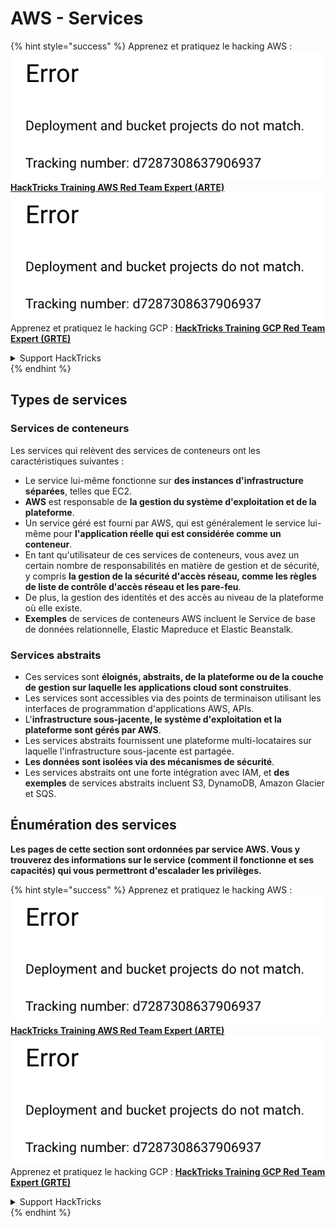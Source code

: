 # AWS - Services

{% hint style="success" %}
Apprenez et pratiquez le hacking AWS :<img src="../../../.gitbook/assets/image (1) (1).png" alt="" data-size="line">[**HackTricks Training AWS Red Team Expert (ARTE)**](https://training.hacktricks.xyz/courses/arte)<img src="../../../.gitbook/assets/image (1) (1).png" alt="" data-size="line">\
Apprenez et pratiquez le hacking GCP : <img src="../../../.gitbook/assets/image (2).png" alt="" data-size="line">[**HackTricks Training GCP Red Team Expert (GRTE)**<img src="../../../.gitbook/assets/image (2).png" alt="" data-size="line">](https://training.hacktricks.xyz/courses/grte)

<details>

<summary>Support HackTricks</summary>

* Consultez les [**plans d'abonnement**](https://github.com/sponsors/carlospolop)!
* **Rejoignez le** 💬 [**groupe Discord**](https://discord.gg/hRep4RUj7f) ou le [**groupe telegram**](https://t.me/peass) ou **suivez** nous sur **Twitter** 🐦 [**@hacktricks\_live**](https://twitter.com/hacktricks\_live)**.**
* **Partagez des astuces de hacking en soumettant des PRs aux** [**HackTricks**](https://github.com/carlospolop/hacktricks) et [**HackTricks Cloud**](https://github.com/carlospolop/hacktricks-cloud) dépôts github.

</details>
{% endhint %}

## Types de services

### Services de conteneurs

Les services qui relèvent des services de conteneurs ont les caractéristiques suivantes :

* Le service lui-même fonctionne sur **des instances d'infrastructure séparées**, telles que EC2.
* **AWS** est responsable de **la gestion du système d'exploitation et de la plateforme**.
* Un service géré est fourni par AWS, qui est généralement le service lui-même pour **l'application réelle qui est considérée comme un conteneur**.
* En tant qu'utilisateur de ces services de conteneurs, vous avez un certain nombre de responsabilités en matière de gestion et de sécurité, y compris **la gestion de la sécurité d'accès réseau, comme les règles de liste de contrôle d'accès réseau et les pare-feu**.
* De plus, la gestion des identités et des accès au niveau de la plateforme où elle existe.
* **Exemples** de services de conteneurs AWS incluent le Service de base de données relationnelle, Elastic Mapreduce et Elastic Beanstalk.

### Services abstraits

* Ces services sont **éloignés, abstraits, de la plateforme ou de la couche de gestion sur laquelle les applications cloud sont construites**.
* Les services sont accessibles via des points de terminaison utilisant les interfaces de programmation d'applications AWS, APIs.
* L'**infrastructure sous-jacente, le système d'exploitation et la plateforme sont gérés par AWS**.
* Les services abstraits fournissent une plateforme multi-locataires sur laquelle l'infrastructure sous-jacente est partagée.
* **Les données sont isolées via des mécanismes de sécurité**.
* Les services abstraits ont une forte intégration avec IAM, et **des exemples** de services abstraits incluent S3, DynamoDB, Amazon Glacier et SQS.

## Énumération des services

**Les pages de cette section sont ordonnées par service AWS. Vous y trouverez des informations sur le service (comment il fonctionne et ses capacités) qui vous permettront d'escalader les privilèges.**

{% hint style="success" %}
Apprenez et pratiquez le hacking AWS :<img src="../../../.gitbook/assets/image (1) (1).png" alt="" data-size="line">[**HackTricks Training AWS Red Team Expert (ARTE)**](https://training.hacktricks.xyz/courses/arte)<img src="../../../.gitbook/assets/image (1) (1).png" alt="" data-size="line">\
Apprenez et pratiquez le hacking GCP : <img src="../../../.gitbook/assets/image (2).png" alt="" data-size="line">[**HackTricks Training GCP Red Team Expert (GRTE)**<img src="../../../.gitbook/assets/image (2).png" alt="" data-size="line">](https://training.hacktricks.xyz/courses/grte)

<details>

<summary>Support HackTricks</summary>

* Consultez les [**plans d'abonnement**](https://github.com/sponsors/carlospolop)!
* **Rejoignez le** 💬 [**groupe Discord**](https://discord.gg/hRep4RUj7f) ou le [**groupe telegram**](https://t.me/peass) ou **suivez** nous sur **Twitter** 🐦 [**@hacktricks\_live**](https://twitter.com/hacktricks\_live)**.**
* **Partagez des astuces de hacking en soumettant des PRs aux** [**HackTricks**](https://github.com/carlospolop/hacktricks) et [**HackTricks Cloud**](https://github.com/carlospolop/hacktricks-cloud) dépôts github.

</details>
{% endhint %}
